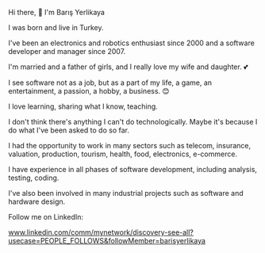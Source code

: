 Hi there, :wave: I'm Barış Yerlikaya

I was born and live in Turkey.

I've been an electronics and robotics enthusiast since 2000 and a software developer and manager since 2007.

I'm married and a father of girls, and I really love my wife and daughter. 💕

I see software not as a job, but as a part of my life, a game, an entertainment, a passion, a hobby, a business. 😊

I love learning, sharing what I know, teaching.

I don't think there's anything I can't do technologically.  Maybe it's because I do what I've been asked to do so far.

I had the opportunity to work in many sectors such as telecom, insurance, valuation, production, tourism, health, food, electronics, e-commerce. 

I have experience in all phases of software development, including analysis, testing, coding.

I've also been involved in many industrial projects such as software and hardware design.

Follow me on LinkedIn: 

www.linkedin.com/comm/mynetwork/discovery-see-all?usecase=PEOPLE_FOLLOWS&followMember=barisyerlikaya
